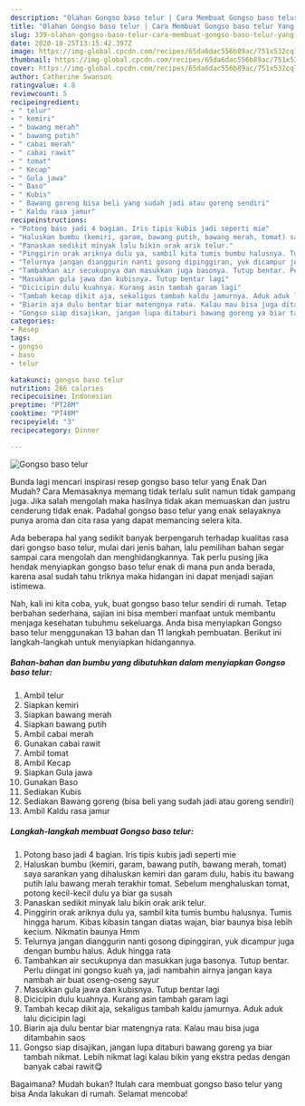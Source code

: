 ```yaml
---
description: "Olahan Gongso baso telur | Cara Membuat Gongso baso telur Yang Lezat Sekali"
title: "Olahan Gongso baso telur | Cara Membuat Gongso baso telur Yang Lezat Sekali"
slug: 339-olahan-gongso-baso-telur-cara-membuat-gongso-baso-telur-yang-lezat-sekali
date: 2020-10-25T13:15:42.397Z
image: https://img-global.cpcdn.com/recipes/65da6dac556b89ac/751x532cq70/gongso-baso-telur-foto-resep-utama.jpg
thumbnail: https://img-global.cpcdn.com/recipes/65da6dac556b89ac/751x532cq70/gongso-baso-telur-foto-resep-utama.jpg
cover: https://img-global.cpcdn.com/recipes/65da6dac556b89ac/751x532cq70/gongso-baso-telur-foto-resep-utama.jpg
author: Catherine Swanson
ratingvalue: 4.8
reviewcount: 5
recipeingredient:
- " telur"
- " kemiri"
- " bawang merah"
- " bawang putih"
- " cabai merah"
- " cabai rawit"
- " tomat"
- " Kecap"
- " Gula jawa"
- " Baso"
- " Kubis"
- " Bawang goreng bisa beli yang sudah jadi atau goreng sendiri"
- " Kaldu rasa jamur"
recipeinstructions:
- "Potong baso jadi 4 bagian. Iris tipis kubis jadi seperti mie"
- "Haluskan bumbu (kemiri, garam, bawang putih, bawang merah, tomat) saya sarankan yang dihaluskan kemiri dan garam dulu, habis itu bawang putih lalu bawang merah terakhir tomat. Sebelum menghaluskan tomat, potong kecil-kecil dulu ya biar ga susah"
- "Panaskan sedikit minyak lalu bikin orak arik telur."
- "Pinggirin orak ariknya dulu ya, sambil kita tumis bumbu halusnya. Tumis hingga harum. Kibas kibasin tangan diatas wajan, biar baunya bisa lebih kecium. Nikmatin baunya Hmm"
- "Telurnya jangan dianggurin nanti gosong dipinggiran, yuk dicampur juga dengan bumbu halus. Aduk hingga rata"
- "Tambahkan air secukupnya dan masukkan juga basonya. Tutup bentar. Perlu diingat ini gongso kuah ya, jadi nambahin airnya jangan kaya nambah air buat oseng-oseng sayur"
- "Masukkan gula jawa dan kubisnya. Tutup bentar lagi"
- "Dicicipin dulu kuahnya. Kurang asin tambah garam lagi"
- "Tambah kecap dikit aja, sekaligus tambah kaldu jamurnya. Aduk aduk lalu dicicipin lagi"
- "Biarin aja dulu bentar biar matengnya rata. Kalau mau bisa juga ditambahin saos"
- "Gongso siap disajikan, jangan lupa ditaburi bawang goreng ya biar tambah nikmat. Lebih nikmat lagi kalau bikin yang ekstra pedas dengan banyak cabai rawit😋"
categories:
- Resep
tags:
- gongso
- baso
- telur

katakunci: gongso baso telur 
nutrition: 266 calories
recipecuisine: Indonesian
preptime: "PT28M"
cooktime: "PT48M"
recipeyield: "3"
recipecategory: Dinner

---
```



![Gongso baso telur](https://img-global.cpcdn.com/recipes/65da6dac556b89ac/751x532cq70/gongso-baso-telur-foto-resep-utama.jpg)

Bunda lagi mencari inspirasi resep gongso baso telur yang Enak Dan Mudah? Cara Memasaknya memang tidak terlalu sulit namun tidak gampang juga. Jika salah mengolah maka hasilnya tidak akan memuaskan dan justru cenderung tidak enak. Padahal gongso baso telur yang enak selayaknya punya aroma dan cita rasa yang dapat memancing selera kita.



Ada beberapa hal yang sedikit banyak berpengaruh terhadap kualitas rasa dari gongso baso telur, mulai dari jenis bahan, lalu pemilihan bahan segar sampai cara mengolah dan menghidangkannya. Tak perlu pusing jika hendak menyiapkan gongso baso telur enak di mana pun anda berada, karena asal sudah tahu triknya maka hidangan ini dapat menjadi sajian istimewa.


Nah, kali ini kita coba, yuk, buat gongso baso telur sendiri di rumah. Tetap berbahan sederhana, sajian ini bisa memberi manfaat untuk membantu menjaga kesehatan tubuhmu sekeluarga. Anda bisa menyiapkan Gongso baso telur menggunakan 13 bahan dan 11 langkah pembuatan. Berikut ini langkah-langkah untuk menyiapkan hidangannya.

<!--inarticleads1-->

##### Bahan-bahan dan bumbu yang dibutuhkan dalam menyiapkan Gongso baso telur:

1. Ambil  telur
1. Siapkan  kemiri
1. Siapkan  bawang merah
1. Siapkan  bawang putih
1. Ambil  cabai merah
1. Gunakan  cabai rawit
1. Ambil  tomat
1. Ambil  Kecap
1. Siapkan  Gula jawa
1. Gunakan  Baso
1. Sediakan  Kubis
1. Sediakan  Bawang goreng (bisa beli yang sudah jadi atau goreng sendiri)
1. Ambil  Kaldu rasa jamur




<!--inarticleads2-->

##### Langkah-langkah membuat Gongso baso telur:

1. Potong baso jadi 4 bagian. Iris tipis kubis jadi seperti mie
1. Haluskan bumbu (kemiri, garam, bawang putih, bawang merah, tomat) saya sarankan yang dihaluskan kemiri dan garam dulu, habis itu bawang putih lalu bawang merah terakhir tomat. Sebelum menghaluskan tomat, potong kecil-kecil dulu ya biar ga susah
1. Panaskan sedikit minyak lalu bikin orak arik telur.
1. Pinggirin orak ariknya dulu ya, sambil kita tumis bumbu halusnya. Tumis hingga harum. Kibas kibasin tangan diatas wajan, biar baunya bisa lebih kecium. Nikmatin baunya Hmm
1. Telurnya jangan dianggurin nanti gosong dipinggiran, yuk dicampur juga dengan bumbu halus. Aduk hingga rata
1. Tambahkan air secukupnya dan masukkan juga basonya. Tutup bentar. Perlu diingat ini gongso kuah ya, jadi nambahin airnya jangan kaya nambah air buat oseng-oseng sayur
1. Masukkan gula jawa dan kubisnya. Tutup bentar lagi
1. Dicicipin dulu kuahnya. Kurang asin tambah garam lagi
1. Tambah kecap dikit aja, sekaligus tambah kaldu jamurnya. Aduk aduk lalu dicicipin lagi
1. Biarin aja dulu bentar biar matengnya rata. Kalau mau bisa juga ditambahin saos
1. Gongso siap disajikan, jangan lupa ditaburi bawang goreng ya biar tambah nikmat. Lebih nikmat lagi kalau bikin yang ekstra pedas dengan banyak cabai rawit😋




Bagaimana? Mudah bukan? Itulah cara membuat gongso baso telur yang bisa Anda lakukan di rumah. Selamat mencoba!
